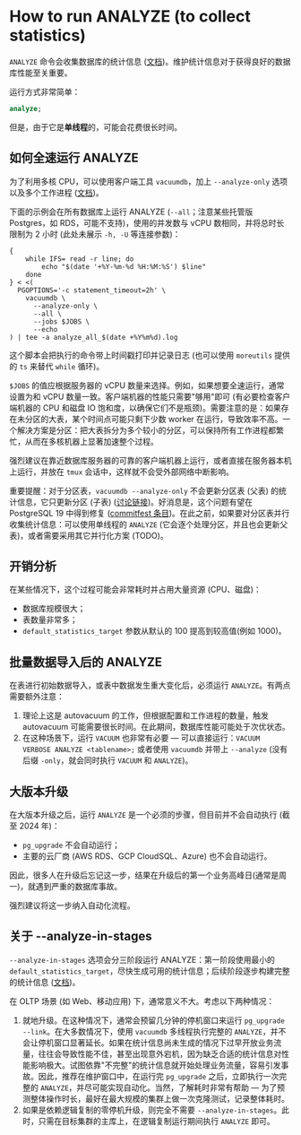 # How to run ANALYZE (to collect statistics)

`ANALYZE` 命令会收集数据库的统计信息 ([文档](https://www.postgresql.org/docs/current/sql-analyze.html))。维护统计信息对于获得良好的数据库性能至关重要。

运行方式非常简单：

~~~sql
analyze;
~~~

但是，由于它是**单线程**的，可能会花费很长时间。

## 如何全速运行 ANALYZE

为了利用多核 CPU，可以使用客户端工具 `vacuumdb`，加上 `--analyze-only` 选项以及多个工作进程 ([文档](https://www.postgresql.org/docs/current/app-vacuumdb.html))。

下面的示例会在所有数据库上运行 ANALYZE (`--all`；注意某些托管版 Postgres，如 RDS，可能不支持)，使用的并发数与 vCPU 数相同，并将总时长限制为 2 小时 (此处未展示 `-h, -U` 等连接参数)：

~~~shell
{  
    while IFS= read -r line; do  
        echo "$(date '+%Y-%m-%d %H:%M:%S') $line"  
    done  
} < <(
  PGOPTIONS='-c statement_timeout=2h' \
    vacuumdb \
      --analyze-only \
      --all \
      --jobs $JOBS \
      --echo
) | tee -a analyze_all_$(date +%Y%m%d).log
~~~

这个脚本会把执行的命令带上时间戳打印并记录日志 (也可以使用 `moreutils` 提供的 `ts` 来替代 `while` 循环)。

`$JOBS` 的值应根据服务器的 vCPU 数量来选择。例如，如果想要全速运行，通常设置为和 vCPU 数量一致。客户端机器的性能只需要"够用"即可 (有必要检查客户端机器的 CPU 和磁盘 IO 饱和度，以确保它们不是瓶颈)。需要注意的是：如果存在未分区的大表，某个时间点可能只剩下少数 worker 在运行，导致效率不高。一个解决方案是分区：把大表拆分为多个较小的分区，可以保持所有工作进程都繁忙，从而在多核机器上显著加速整个过程。

强烈建议在靠近数据库服务器的可靠的客户端机器上运行，或者直接在服务器本机上运行，并放在 `tmux` 会话中，这样就不会受外部网络中断影响。

重要提醒：对于分区表，`vacuumdb --analyze-only` 不会更新分区表 (父表) 的统计信息，它只更新分区 (子表) ([讨论链接](https://www.postgresql.org/message-id/ZyQgY_ErJszSZTNq%40momjian.us))。好消息是，这个问题有望在 PostgreSQL 19 中得到修复 ([commitfest 条目](https://commitfest.postgresql.org/patch/5871/))。在此之前，如果要对分区表并行收集统计信息：可以使用单线程的 `ANALYZE` (它会逐个处理分区，并且也会更新父表)，或者需要采用其它并行化方案 (TODO)。

## 开销分析

在某些情况下，这个过程可能会非常耗时并占用大量资源 (CPU、磁盘)：

- 数据库规模很大；
- 表数量非常多；
- `default_statistics_target` 参数从默认的 100 提高到较高值(例如 1000)。

## 批量数据导入后的 ANALYZE

在表进行初始数据导入，或表中数据发生重大变化后，必须运行 `ANALYZE`。有两点需要额外注意：

1. 理论上这是 autovacuum 的工作，但根据配置和工作进程的数量，触发 autovacuum 可能需要很长时间。在此期间，数据库性能可能处于次优状态。
2. 在这种场景下，运行 `VACUUM` 也非常有必要 — 可以直接运行：`VACUUM VERBOSE ANALYZE <tablename>;` 或者使用 `vacuumdb` 并带上 `--analyze` (没有后缀 `-only`，就会同时执行 `VACUUM` 和 `ANALYZE`)。

## 大版本升级

在大版本升级之后，运行 `ANALYZE` 是一个必须的步骤，但目前并不会自动执行 (截至 2024 年)：

- `pg_upgrade` 不会自动运行；
- 主要的云厂商 (AWS RDS、GCP CloudSQL、Azure) 也不会自动运行。

因此，很多人在升级后忘记这一步，结果在升级后的第一个业务高峰日(通常是周一)，就遇到严重的数据库事故。

强烈建议将这一步纳入自动化流程。

## 关于 --analyze-in-stages

`--analyze-in-stages` 选项会分三阶段运行 ANALYZE：第一阶段使用最小的 `default_statistics_target`，尽快生成可用的统计信息；后续阶段逐步构建完整的统计信息 ([文档](https://www.postgresql.org/docs/current/app-vacuumdb.html))。

在 OLTP 场景 (如 Web、移动应用) 下，通常意义不大。考虑以下两种情况：

1. 就地升级。在这种情况下，通常会预留几分钟的停机窗口来运行 `pg_upgrade --link`。在大多数情况下，使用 `vacuumdb` 多线程执行完整的 `ANALYZE`，并不会让停机窗口显著延长。如果在统计信息尚未生成的情况下过早开放业务流量，往往会导致性能不佳，甚至出现意外宕机，因为缺乏合适的统计信息对性能影响极大。试图依靠"不完整"的统计信息就开始处理业务流量，容易引发事故。因此，推荐在维护窗口中，在运行完 `pg_upgrade` 之后，立即执行一次完整的 `ANALYZE`，并尽可能实现自动化。当然，了解耗时非常有帮助 — 为了预测整体操作时长，最好在最大规模的集群上做一次克隆测试，记录整体耗时。
2. 如果是依赖逻辑复制的零停机升级，则完全不需要 `--analyze-in-stages`。此时，只需在目标集群的主库上，在逻辑复制运行期间执行 `ANALYZE` 即可。